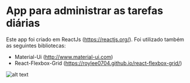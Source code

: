 # App para administrar as tarefas diárias #

Este app foi criado em ReactJs (https://reactjs.org/). Foi utilizado também as seguintes bibliotecas:

* Material-Ui (http://www.material-ui.com)
* React-Flexbox-Grid (https://roylee0704.github.io/react-flexbox-grid/)

![alt text](https://github.com/leodevel/angularjs-validate-form/blob/master/video/app.png "App")
